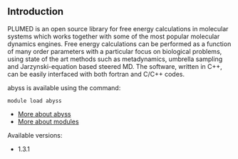 ## Introduction
PLUMED is an open source library for free energy calculations in molecular systems which works together with some of the most popular molecular dynamics engines. Free energy calculations can be performed as a function of many order parameters with a particular focus on biological problems, using state of the art methods such as metadynamics, umbrella sampling and Jarzynski-equation based steered MD. The software, written in C++, can be easily interfaced with both fortran and C/C++ codes. 

abyss is available using the command:

```
module load abyss
```

* [More about abyss](http://www.plumed-code.org)
* [More about modules](Local:/systems/lisa/software/modules)

Available versions:

* 1.3.1